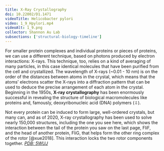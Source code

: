 ```yaml
---
title: X-Ray Crystallography
doi: 10.22002/D1.1471
videoTitle: Helicobacter pylori
video: 1_9_Hpylori.mp4
videoAlt: 1_9.png
collector: Shannon Au Lab
subsections: ['structural-biology-timeline']
---
```


For smaller protein complexes and individual proteins or pieces of proteins, we can use a different technique, based on photons produced by electron interactions: X-rays. This technique, too, relies on a kind of averaging of many particles, in this case identical molecules that have been purified from the cell and crystallized. The wavelength of X-rays (~0.01 - 10 nm) is on the order of the distances between atoms in the crystal, which means that the atoms’ electrons scatter the X-rays into a diffraction pattern that can be used to deduce the precise arrangement of each atom in the crystal. Beginning in the 1950s, **X-ray crystallography** has been enormously successful in revealing the structure of biological macromolecules like proteins and, famously, deoxyribonucleic acid (DNA) polymers (⇩).

Not every protein can be induced to form large, well-ordered crystals, but many can, and as of 2020, X-ray crystallography has been used to solve nearly 150,000 structures, including the one you see here, which shows the interaction between the tail of the protein you saw on the last page, FliF, and the head of another protein, FliG, that helps form the other ring complex of the rotor [@xue2018]. This interaction locks the two rotor components together. [*PDB: 5WUJ*](http://rcsb.org/structure/5WUJ)


